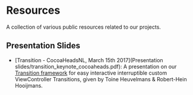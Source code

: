 # Resources

A collection of various public resources related to our projects.

## Presentation Slides

* [Transition - CocoaHeadsNL, March 15th 2017](Presentation slides/transition_keynote_cocoaheads.pdf): A presentation on our [Transition framework](https://github.com/Touchwonders/Transition) for easy interactive interruptible custom ViewController Transitions, given by Toine Heuvelmans & Robert-Hein Hooijmans.